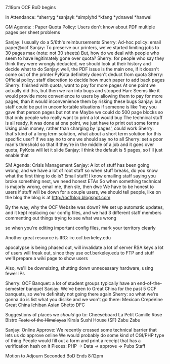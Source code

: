 7:19pm OCF BoD begins

In Attendance:
*sherryg
*sanjayk
*simplyhd
*kfang
*ydnawel
*hanwei

GM Agenda:
: Paper Quota Policy: Users don't know about PDF multiple pages per sheet problems

Sanjay: I usually do a 5/6th's reimbursements
Sherry: Ad-hoc policy: email paper@ocf
Sanjay: To preserve our printers, we've started limiting jobs to 30 pages max (note: not 30 sheets)
But, how do we deal with people who seem to have legitimately gone over quota?
Sherry: for people who say they think they were wrongly deducted, we should look at their history and decide what to do
Sanjay: well, the PDF issue is the main one, if it doesn't come out of the printer PyKota definitely doesn't deduct from quota
Sherry:
Official policy:
staff discretion to decide how much paper to add back pages
Sherry: finished with quota, want to pay for more pages
At one point we actually did this, but then we ran into bugs and stopped
Han: Seems like it would provide more convenience to users by allowing them to pay for more pages,
than it would inconvenience them by risking these bugs
Sanjay: but staff could be put in uncomfortable situations if someone
is like 'hey you gave that person pages but not me
Maybe we could do 500 page blocks so that only people who really want to print a lot would buy
The technical stuff is all ready, it was done at one point, we just have to print out some forms
Using plain money, rather than charging by 'pages', could work
Sherry: that's kind of a long term solution, what about a short term solution for this specific user?
if we say no to one we should say no to all
Sherry: set a poor man's threshold so that if they're in the middle of a job and it goes over quota,
PyKota will let it slide
Sanjay: I think the default is 5 pages, so I'll just enable that

SM Agenda:
Crisis Management
Sanjay: A lot of stuff has been going wrong, and we have a lot of root staff
so when stuff breaks, do you know what the first thing to do is?
Email staff!
I know emailing staff saying you broke something
next, we need honest ETAs
So when something technical is majorly wrong, email me, then sle, then dwc
We have to be honest to users
if stuff will be down for a couple users, we should tell people, like on the blog
the blog is at http://ocfblog.blogspot.com

By the way, why the OCF Website was down? We set up automatic updates, and
it kept replacing our config files, and we had 3 different staff members commenting
out things trying to see what was wrong

so when you're editing important config files, mark your territory clearly

Another great resource is IRC: irc.ocf.berkeley.edu

apocalypse is being phased out, will invalidate a lot of server RSA keys
a lot of users will freak out, since they use ocf.berkeley.edu to FTP and stuff
we'll prepare a wiki page to show users

Also, we'll be downsizing, shutting down unnecessary hardware, using fewer IPs

Sherry:
OCF Banquet:
a lot of student groups typically have an end-of-the-semester banquet
Sanjay: We've been to Great China for the past 5 OCF banquets, so we're definitely not going there again
Sherry: so what we're gonna do is list what you dislike and we won't go there:
Mexican
CrepeVine
Great China
Ichiban
Asian Ghetto
DFC

Suggestions of places we _should_ go to:
Cheeseboard
La Petit Camille
Rose Bistro
<strike>Taste of the Himalayas</strike>
Kirala
Sushi House (SF)
Zabu Zabu

Sanjay:
Online Approve:
We recently crossed some technical barrier that lets us do approve online
We would probably do some kind of CGI/PHP type of thing
People would fill out a form and print a receipt that has a verification hash on it
Pieces:
PHP -> Data -> approve -> Pubs Staff

Motion to Adjourn
Seconded
BoD Ends 8:12pm

